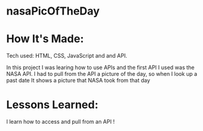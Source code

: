 # nasaPicOfTheDay

# How It's Made:
Tech used: HTML, CSS, JavaScript and and API. 

In this project I was learing how to use APIs and the first API I used was the NASA API. I had to pull from the API a picture of the day, so when I look up a past date It shows a picture that NASA took from that day

# Lessons Learned:
I learn how to access and pull from an API !
